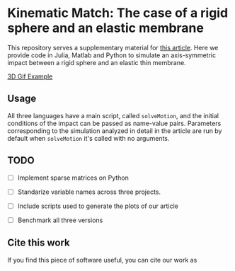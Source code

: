 # Kinematic Match: The case of a rigid sphere and an elastic membrane
This repository serves a supplementary material for [this article](google.com). Here we provide code in Julia, Matlab and Python to simulate an axis-symmetric impact between a rigid sphere and an elastic thin membrane.

[3D Gif Example](https://i.imgur.com/Djqa050.gifv)

## Usage

All three languages have a main script, called `solveMotion`, and the initial conditions of the impact can be passed as name-value pairs. Parameters corresponding to the simulation analyzed in detail in the article are run by default when `solveMotion` it's called with no arguments. 




## TODO

- [ ] Implement sparse matrices on Python
- [ ] Standarize variable names across three projects. 
- [ ] Include scripts used to generate the plots of our article
- [ ] Benchmark all three versions


## Cite this work

If you find this piece of software useful, you can cite our work as 
